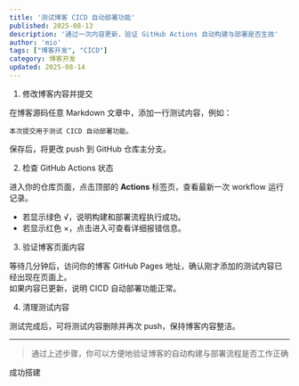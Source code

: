 ```yaml
---
title: '测试博客 CICD 自动部署功能'
published: 2025-08-13
description: '通过一次内容更新，验证 GitHub Actions 自动构建与部署是否生效'
author: 'mio'
tags: ["博客开发", "CICD"]
category: 博客开发
updated: 2025-08-14
---
```


1. 修改博客内容并提交

在博客源码任意 Markdown 文章中，添加一行测试内容，例如：

```
本次提交用于测试 CICD 自动部署功能。
```

保存后，将更改 push 到 GitHub 仓库主分支。

2. 检查 GitHub Actions 状态

进入你的仓库页面，点击顶部的 **Actions** 标签页，查看最新一次 workflow 运行记录。  

- 若显示绿色 √，说明构建和部署流程执行成功。
- 若显示红色 ×，点击进入可查看详细报错信息。

3. 验证博客页面内容

等待几分钟后，访问你的博客 GitHub Pages 地址，确认刚才添加的测试内容已经出现在页面上。  
如果内容已更新，说明 CICD 自动部署功能正常。

4. 清理测试内容

测试完成后，可将测试内容删除并再次 push，保持博客内容整洁。

---

> 通过上述步骤，你可以方便地验证博客的自动构建与部署流程是否工作正确

成功搭建
